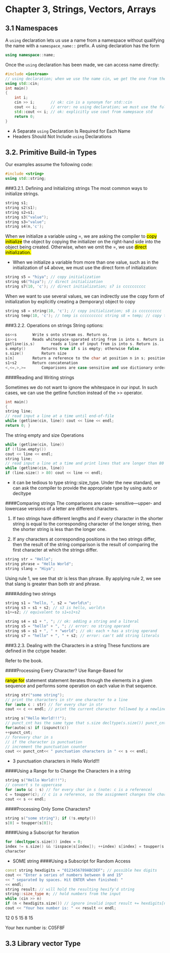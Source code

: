 # Chapter 3, Strings, Vectors, Arrays
## 3.1 Namespaces
A ```using``` declaration lets us use a name from a namespace without qualifying the name with a ```namespace_name::``` prefix. A using declaration has the form

```cpp
using namespace::name;
```

Once the ```using``` declaration has been made, we can access name directly:

```cpp
#include <iostream>
// using declaration; when we use the name cin, we get the one from the namespace std
using std::cin;
int main()
{
    int i;
    cin >> i;       // ok: cin is a synonym for std::cin
    cout << i;      // error: no using declaration; we must use the full name
    std::cout << i; // ok: explicitly use cout from namepsace std
    return 0;
}
```

* A Separate ```using``` Declaration Is Required for Each Name
* Headers Should Not Include ```using``` Declarations


## 3.2. Primitive Build-in Types
Our examples assume the following code:

```cpp
#include <string> 
using std::string;
```

###3.2.1. Defining and Initializing strings
The most common ways to initialize strings.

```cpp
string s1;
string s2(s1);
string s2=s1;
string s3("value");
string s3="value";
string s4(n,'c');
```

When we initialize a variable using =, we are asking the compiler to <mark>copy initialize</mark> the object by copying the initializer on the right-hand side into the object being created. Otherwise, when we omit the =, we use <mark>direct initialization.<mark>

* When we initialize a variable from more than one value, such as in the initialization of s4 above, we must use the direct form of initialization:

```cpp
string s5 = "hiya"; // copy initialization
string s6("hiya"); // direct initialization
string s7(10, 'c'); // direct initialization; s7 is cccccccccc
```
When we want to use several values, we can indirectly use the copy form of initialization by explicitly creating a (temporary) object to copy

```cpp
string s8 = string(10, 'c'); // copy initialization; s8 is cccccccccc
string temp(10, 'c'); // temp is cccccccccc string s8 = temp; // copy temp into s8
```
###3.2.2. Operations on strings
String options:

```cpp
os<<s		Write s onto stream os. Return os.
is>>s		Reads whitespace-sparated string from is into s. Return is
getline(is,s)		reads a line of input from is into s. Return is.
s.empty()		Returns true if s is empty; otherwise false.
s.size()		Return size
s[n]		Return a reference to the char at position n in s; positions start at 0.
s1+s2		Return concatenation
<,<=,>,>=		Comparisons are case-sensitive and use dictionary ordering
```
####Reading and Writing strings

Sometimes we do not want to ignore the whitespace in our input. In such cases, we can use the getline function instead of the >> operator. 

```cpp
int main()
{
string line;
// read input a line at a time until end-of-file
while (getline(cin, line)) cout << line << endl;
return 0; }
```
The string empty and size Operations

```cpp
while (getline(cin, line))
if (!line.empty())
cout << line << endl;
string line;
// read input a line at a time and print lines that are longer than 80 characters 
while (getline(cin, line))
if (line.size() > 80) cout << line << endl;
```
* it can be tedious to type string::size_type. Under the new standard, we can ask the compiler to provide the appropriate type by using auto or decltype

####Comparing strings
The comparisons are case- sensitive—upper- and lowercase versions of a letter are different characters.

1. If two strings have different lengths and if every character in the shorter string is equal to the corresponding character of the longer string, then the shorter string is less than the longer one.

2. If any characters at corresponding positions in the two strings differ, then the result of the string comparison is the result of comparing the first character at which the strings differ.

```cpp
string str = "Hello";
string phrase = "Hello World"; 
string slang = "Hiya";
```
Using rule 1, we see that str is less than phrase. By applying rule 2, we see that slang is greater than both str and phrase.

####Adding two strings
```cpp
string s1 = "hello, ", s2 = "world\n"; 
string s3 = s1 + s2; // s3 is hello, world\n 
s1+=s2; // equivalent to s1=s1+s2
```
```cpp
string s4 = s1 + ", "; // ok: adding a string and a literal 
string s5 = "hello" + ", "; // error: no string operand 
string s6 = s1 + ", " + "world"; // ok: each + has a string operand 
string s7 = "hello" + ", " + s2; // error: can't add string literals
```
###3.2.3. Dealing with the Characters in a string
These functions are defined in the cctype header.

Refer to the book.

####Processing Every Character? Use Range-Based for

<mark>range for</mark> statement statement iterates through the elements in a given sequence and performs some operation on each value in that sequence. 

```cpp
string str("some string");
// print the characters in str one character to a line
for (auto c : str) // for every char in str
cout << c << endl; // print the current character followed by a newline
```
```cpp
string s("Hello World!!!");
// punct_cnt has the same type that s.size decltype(s.size()) punct_cnt = 0; // count the number of punctuation characters in s
for(autoc:s) if (ispunct(c))
++punct_cnt; 
// forevery char in s
// if the character is punctuation
// increment the punctuation counter
cout << punct_cnt<< " punctuation characters in " << s << endl;
```
* 3 punctuation characters in Hello World!!!

####Using a Range for to Change the Characters in a string

```cpp
string s("Hello World!!!");
// convert s to uppercase
for (auto &c : s) // for every char in s (note: c is a reference)
c = toupper(c); // c is a reference, so the assignment changes the char in s
cout << s << endl;
```
####Processing Only Some Characters?

```cpp
string s("some string"); if (!s.empty())
s[0] = toupper(s[0]);
```

####Using a Subscript for Iteration
```cpp
for (decltype(s.size()) index = 0;
index != s.size() && !isspace(s[index]); ++index) s[index] = toupper(s[index]); // capitalize the current
character
```
* SOME string
####Using a Subscript for Random Access

```cpp
const string hexdigits = "0123456789ABCDEF"; // possible hex digits 
cout << "Enter a series of numbers between 0 and 15"
<< " separated by spaces. Hit ENTER when finished: "
<< endl;
string result; // will hold the resulting hexify'd string 
string::size_type n; // hold numbers from the input
while (cin >> n)
if (n < hexdigits.size()) // ignore invalid input result += hexdigits[n]; // fetch the indicated hex digit
cout << "Your hex number is: " << result << endl;
```

12 0 5 15 8 15

Your hex number is: C05F8F


## 3.3 Library vector Type

